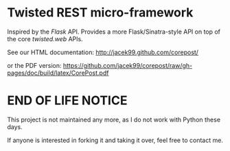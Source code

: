 Twisted REST micro-framework
================================

Inspired by the *Flask* API.
Provides a more Flask/Sinatra-style API on top of the core *twisted.web* APIs.

See our HTML documentation:
http://jacek99.github.com/corepost/

or the PDF version:
https://github.com/jacek99/corepost/raw/gh-pages/doc/build/latex/CorePost.pdf

END OF LIFE NOTICE
==================

This project is not maintained any more, as I do not work with Python these days.

If anyone is interested in forking it and taking it over, feel free to contact me.
